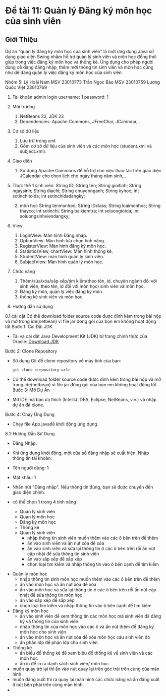 # Đề tài 11: Quản lý Đăng ký môn học của sinh viên 


## Giới Thiệu

Dự án "quản lý đăng ký môn học của sinh viên" là một ứng dụng Java sử dụng giao diện Swing nhằm hỗ trợ quản lý sinh viên và môn học đồng thời giúp trong việc đăng ký môn học và thống kê. Ứng dụng cho phép người dùng dễ dàng đăng nhập, thêm mới thông tin sinh viên và môn học cũng như dẽ dàng quản lý việc đăng ký môn học của sinh viên.

Nhóm 5:
Lý Hoài Nam MSV 23010773
Trần Ngọc Bảo MSV 23010759 
Lương Quốc Việt 23010769
1. Tài khoản admin login
username: 1
password: 1

2. Môi trường
    1. NetBeans 23, JDK 23
    2. Dependencies: Apache Commons, JFreeChar, JCalendar,..
3. Cơ sở dữ liệu
    1. Lưu trữ trong xml.
    2. Gồm cơ sở dữ liệu của sinh viên và các môn học (student.xml và subject.xml).
4. Giao diện
    1. Sử dụng Apache Commons để hỗ trợ cho việc thao tác trên giao diện JCalendar cho chọn lịch cho ngày tháng năm sinh,..
5. Thực thể 
    1 sinh viên:
    String ID;
    String ten;
    String gioitinh;
    String ngaysinh;
    String diachi;
    String chuyennganh;
    String kyhoc;
    int sotinchitoida;
    int sotinchidadangky;

    2. môn học
    String tenmonhoc;
    String IDclass;
    String loaimonhoc;
    String thayco;
    int sotinchi;
    String baikiemtra;
    int soluongtoida;
    int soluongsinhviendangky;
6. View
    1. LoginView: Màn hình Đăng nhập.
    2. OptionView: Màn hình lựa chọn tính năng.
    3. RegisterView: Màn hình đăng ký môn học.
    4. StatisticsView, chartView: Màn hình thống kê.
    5. StudentView: màn hình quản lý sinh viên.
    6. SubjectView: Màn hình quản lý môn học.
7. Chức năng
    1. Thêm/sửa/xóa/sắp xếp/tìm kiếm(theo tên, id, chuyên ngành đối với sinh viên, theo tên, id đối với môn học) sinh viên và môn học.
    2. Đăng ký môn, quản lý việc đăng ký môn.
    3. thống kê sinh viên và môn học.
8. Hướng dẫn sử dụng

 8.1 cài dặt 
Có thể download folder source code được đính kèm trong bài nộp và mở trong ide(netbean) vì file jar đóng gói của bọn em không hoạt động tốt
Bước 1: Cài Đặt JDK

- Tải và cài đặt Java Development Kit (JDK) từ trang chính thức của Oracle: [Download JDK](https://www.oracle.com/java/technologies/javase-jdk11-downloads.html)

 Bước 2: Clone Repository

- Sử dụng Git để clone repository về máy tính của bạn:
   ```bash
   git clone <repository-url>
- Có thể download folder source code được đính kèm trong bài nộp và mở trong ide(netbean) vì file jar đóng gói của bọn em không hoạt động tốt
Bước 3: Mở Dự Án


- Mở IDE mà bạn ưa thích (IntelliJ IDEA, Eclipse, NetBeans, v.v.) và nhập dự án đã clone.

 Bước 4: Chạy Ứng Dụng
- Chạy file App.javađể khởi động ứng dụng.

8.2 Hướng Dẫn Sử Dụng
- Đăng Nhập:

- Khi ứng dụng khởi động, một cửa sổ đăng nhập sẽ xuất hiện. Nhập thông tin tài khoản:
- Tên người dùng: 1
- Mật khẩu: 1
- Nhấn nút "Đăng nhập". Nếu thông tin đúng, bạn sẽ được chuyển đến giao diện chính.
- có thể chọn 1 trong 4 tính năng
  + Quản lý sinh viên
  + Quản lý môn học
  + Đăng ký môn học
  + Thống kê
  * Quản lý sinh viên
    - nhập thông tin sinh viên muốn thêm vào các ô bên trên để thêm
    - ấn vào sinh viên và ấn nút xóa để xóa
    - ấn vào sinh viên và sửa lại thông tin ở các ô bên trên rồi ấn nút cập nhật để sửa thông tin sinh viên
    - ấn vào sắp xếp để sắp xếp
    - chọn loại tìm kiếm và nhập thông tin vào ô bên cạnh để tìm kiếm
* Quản lý môn học
    - nhập thông tin sinh môn học muốn thêm vào các ô bên trên để thêm
    - ấn vào môn học và ấn nút xóa để xóa
    - ấn vào môn học và sửa lại thông tin ở các ô bên trên rồi ấn nút cập nhật để sửa thông tin môn học
    - ấn vào sắp xếp để sắp xếp
    - chọn loại tìm kiếm và nhập thông tin vào ô bên cạnh để tìm kiếm
* Đăng ký môn học
    - ấn vào sinh viên để xem thông tin các môn học mà sinh viên đã đăng ký và thông tin của sinh viên
    - nhập thông tin của môn học vào các ô và ấn nút thêm để đăng ký môn học cho sinh viên
    - ấn vào môn học và ấn nút xóa để xóa môn học cảu sinh viên đó
    - ấn phân lớp để phân lớp cho sinh viên
* Thống kê
    - ấn biểu đồ thống kê để xem biêu đồ thống kê về sinh viên và các môn học
    - ấn in để in ra danh sách sinh viên/ môn học
* muốn quay trở lại thì ấn vào nút quay lại trên góc trái trên cùng của màn hình
* muốn đăng xuất thì ra quay lại màn hình các chức năng và ấn đăng xuất ở nút bên phải trên cùng màn hình.
* 
